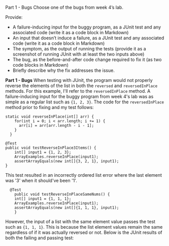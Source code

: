 Part 1 - Bugs
Choose one of the bugs from week 4’s lab.

Provide:

- A failure-inducing input for the buggy program, as a JUnit test and any associated code (write it as a code block in Markdown)
- An input that doesn’t induce a failure, as a JUnit test and any associated code (write it as a code block in Markdown)
- The symptom, as the output of running the tests (provide it as a screenshot of running JUnit with at least the two inputs above)
- The bug, as the before-and-after code change required to fix it (as two code blocks in Markdown)
- Briefly describe why the fix addresses the issue.

**Part 1 - Bugs**
When testing with JUnit, the program would not properly reverse the elements of the list in both the `reversed` and `reversedInPlace` methods. For this example, I'll refer to the `reversedInPlace` method. A failure-inducing input for the buggy program from week 4's lab was as simple as a regular list such as `{1, 2, 3}`. The code for the `reversedInPlace` method prior to fixing and my test follows:  
```
static void reverseInPlace(int[] arr) {
    for(int i = 0; i < arr.length; i += 1) {
      arr[i] = arr[arr.length - i - 1];
    }
  }

@Test 
public void testReverseInPlace3Items() {
    int[] input1 = {1, 2, 3};
    ArrayExamples.reverseInPlace(input1);
    assertArrayEquals(new int[]{3, 2, 1}, input1);
}
```
This test resulted in an incorrectly ordered list error where the last element was '3' when it should've been '1'.  

```
  @Test 
	public void testReverseInPlaceSameNums() {
    int[] input1 = {1, 1, 1};
    ArrayExamples.reverseInPlace(input1);
    assertArrayEquals(new int[]{1, 1, 1}, input1);
	}
```
However, the input of a list with the same element value passes the test such as `{1, 1, 1}`. This is because the list element values remain the same regardless of if it was actually reversed or not. Below is the JUnit results of both the failing and passing test:  
